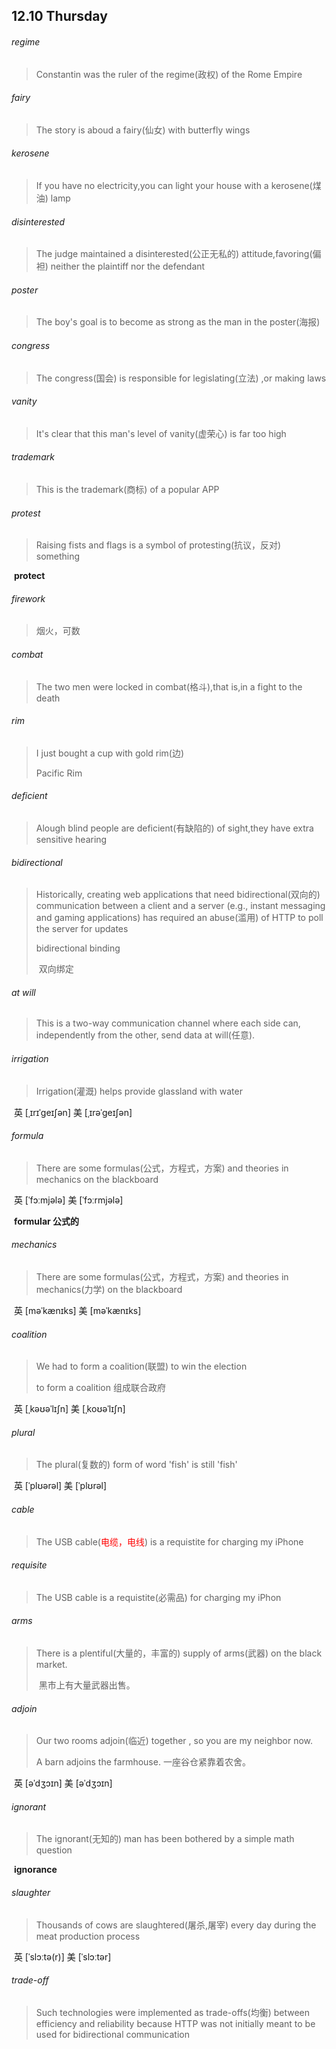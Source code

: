 ## 12.10	Thursday

###### regime

> Constantin was the ruler of the regime(政权) of the Rome Empire

###### fairy

> The story is aboud a fairy(仙女) with butterfly wings

###### kerosene

> If you have no electricity,you can light your house with a kerosene(煤油) lamp

###### disinterested

> The judge maintained a disinterested(公正无私的) attitude,favoring(偏袒) neither the plaintiff nor the defendant

###### poster

> The boy's goal is to become as strong as the man in the poster(海报)

###### congress

> The congress(国会) is responsible for legislating(立法) ,or making laws

###### vanity

> It's clear that this man's level of vanity(虚荣心) is far too high

###### trademark

> This is the trademark(商标) of a popular APP

###### protest

> Raising fists and flags is a symbol of protesting(抗议，反对) something

​	**protect**

###### firework

> 烟火，可数

###### combat

> The two men were locked in combat(格斗),that is,in a fight to the death

###### rim

> I just bought a cup with gold rim(边)
>
> Pacific Rim

###### deficient

> Alough blind people are deficient(有缺陷的) of sight,they have extra sensitive hearing

###### bidirectional

> Historically, creating web applications that need bidirectional(双向的) communication between a client and a server (e.g., instant messaging and gaming applications) has required an abuse(滥用) of HTTP to poll the server for updates
>
> bidirectional binding
>
> ​	双向绑定

###### at will

> This is a two-way communication channel where each side can, independently from the other, send data at will(任意).

###### irrigation

> Irrigation(灌溉) helps provide glassland with water

​	英 [ˌɪrɪˈgeɪʃən]   美 [ˌɪrəˈgeɪʃən] 

###### formula

> There are some formulas(公式，方程式，方案) and theories in mechanics on the blackboard

​	英 [ˈfɔːmjələ]   美 [ˈfɔːrmjələ] 

​	**formular	公式的**

###### mechanics

>There are some formulas(公式，方程式，方案) and theories in mechanics(力学) on the blackboard

​	英 [məˈkænɪks]   美 [məˈkænɪks] 

###### coalition

> We had to form a coalition(联盟) to win the election
>
> to form a coalition
> 	组成联合政府

​	英 [ˌkəʊəˈlɪʃn]   美 [ˌkoʊəˈlɪʃn] 

###### plural

> The plural(复数的) form of word 'fish' is still 'fish'

​	英 [ˈplʊərəl]   美 [ˈplʊrəl] 

###### cable

>The USB cable(<span style="color: red">电缆，电线</span>) is a requistite for charging my iPhone

###### requisite

> The USB cable is a requistite(必需品) for charging my iPhon

###### arms

>There is a plentiful(大量的，丰富的) supply of arms(武器) on the black market.  
>
>​	黑市上有大量武器出售。

###### adjoin

> Our two rooms adjoin(临近) together , so you are my neighbor now.
>
> A barn adjoins the farmhouse.
> 	一座谷仓紧靠着农舍。

​	英 [əˈdʒɔɪn]   美 [əˈdʒɔɪn] 

###### ignorant

> The ignorant(无知的) man has been bothered by a simple math question

​	**ignorance**

###### slaughter

> Thousands of cows are slaughtered(屠杀,屠宰) every day during the meat production process

​	英 [ˈslɔːtə(r)]   美 [ˈslɔːtər] 

###### trade-off

> Such technologies were implemented as trade-offs(均衡) between efficiency and reliability because HTTP was not initially meant to be used for bidirectional communication

